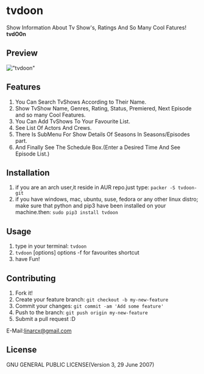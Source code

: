 # tvdoon
Show Information About Tv Show's, Ratings And So Many Cool Fatures! **tvdO0n**

## Preview
!["tvdoon"](http://uupload.ir/files/w6nd_screenshot_from_2017-03-30_14-01-22.png "tvdoon")

## Features
1. You Can Search TvShows According to Their Name.
2. Show TvShow Name, Genres, Rating, Status, Premiered, Next Episode and so many Cool Features.
3. You Can Add TvShows To Your Favourite List.
4. See List Of Actors And Crews.
5. There Is SubMenu For Show Details Of Seasons In Seasons/Episodes part.
6. And Finally See The Schedule Box.(Enter a Desired Time And See Episode List.)

## Installation
1. if you are an arch user,it reside in AUR repo.just type:
    `packer -S tvdoon-git`
2. if you have windows, mac, ubuntu, suse, fedora or any other linux distro; make sure that python and pip3 have been installed on your machine.then:
    `sudo pip3 install tvdoon`

## Usage
1. type in your terminal:
  `tvdoon`
2. `tvdoon` [options]
  options -f for favourites shortcut
3. have Fun!

## Contributing
1. Fork it!
2. Create your feature branch: `git checkout -b my-new-feature`
3. Commit your changes: `git commit -am 'Add some feature'`
4. Push to the branch: `git push origin my-new-feature`
5. Submit a pull request :D


E-Mail:linarcx@gmail.com
## License
GNU GENERAL PUBLIC LICENSE(Version 3, 29 June 2007)

